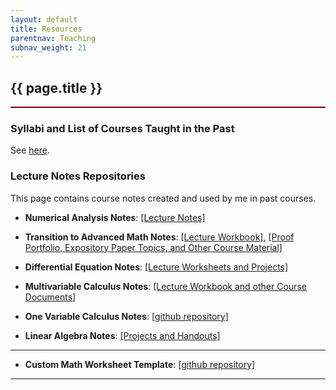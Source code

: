 ```yaml
---
layout: default
title: Resources
parentnav: Teaching
subnav_weight: 21
---
```


<div style="border-bottom: 2px  solid #800000;">

## {{ page.title }}

</div>

### Syllabi and List of Courses Taught in the Past

See [here](/teaching/).

### Lecture Notes Repositories

This page contains course notes created and used by me in past courses.

+ __Numerical Analysis Notes__: [[Lecture Notes]](https://github.com/subhadipchowdhury/Notes_Numerical_Analysis)

+ __Transition to Advanced Math Notes__: [[Lecture Workbook]](https://github.com/subhadipchowdhury/Notes_Intro_To_Proof/blob/cb9086eb9197ae2a4988c90308d77a00f624ed0f/2021FA/Lecture%20Notes/TranstitionLectureNotes.pdf), [[Proof Portfolio, Expository Paper Topics, and Other Course Material]](https://github.com/subhadipchowdhury/Notes_Intro_To_Proof)

+ __Differential Equation Notes__: [[Lecture Worksheets and Projects]](https://github.com/subhadipchowdhury/Notes_DiffEq)

+ __Multivariable Calculus Notes__: [[Lecture Workbook and other Course Documents]](https://github.com/subhadipchowdhury/Notes_Multivariable_Calculus)

+ __One Variable Calculus Notes__: [[github repository]](https://github.com/subhadipchowdhury/Notes_One_Variable_Calculus)

+ __Linear Algebra Notes__: [[Projects and Handouts]](https://github.com/subhadipchowdhury/Notes_Linear_Algebra)

---

+ __Custom Math Worksheet Template__: [[github repository]](https://github.com/subhadipchowdhury/math_worksheet_template)

---

